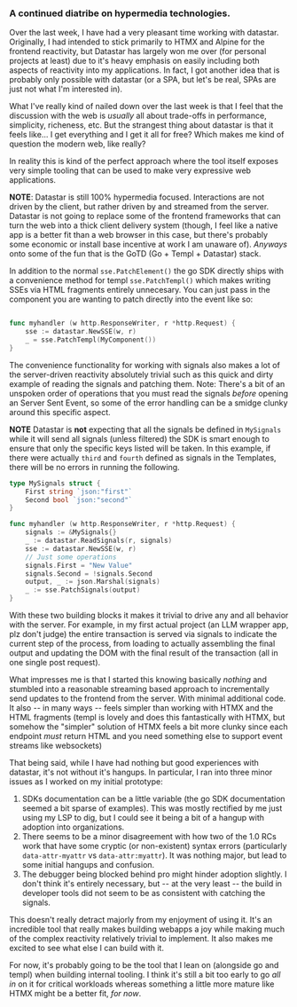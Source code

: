 ### A continued diatribe on hypermedia technologies.

Over the last week, I have had a very pleasant time working with datastar. Originally, I had intended to stick primarily to HTMX and Alpine for the frontend reactivity, but Datastar has largely won me over (for personal projects at least) due to it's heavy emphasis on easily including both aspects of reactivity into my applications. In fact, I got another idea that is probably only possible with datastar (or a SPA, but let's be real, SPAs are just not what I'm interested in).

What I've really kind of nailed down over the last week is that I feel that the discussion with the web is _usually_ all about trade-offs in performance, simplicity, richeness, etc. But the strangest thing about datastar is that it feels like... I get everything and I get it all for free? Which makes me kind of question the modern web, like really?

In reality this is kind of the perfect approach where the tool itself exposes very simple tooling that can be used to make very expressive web applications.

**NOTE**: Datastar is still 100% hypermedia focused. Interactions are not driven by the client, but rather driven by and streamed from the server. Datastar is not going to replace some of the frontend frameworks that can turn the web into a thick client delivery system (though, I feel like a native app is a better fit than a web browser in this case, but there's probably some economic or install base incentive at work I am unaware of). _Anyways_ onto some of the fun that is the GoTD (Go + Templ + Datastar) stack.

In addition to the normal `sse.PatchElement()` the go SDK directly ships with a convenience method for templ `sse.PatchTempl()` which makes writing SSEs via HTML fragments entirely unnecesary. You can just pass in the component you are wanting to patch directly into the event like so:

```go

func myhandler (w http.ResponseWriter, r *http.Request) {
    sse := datastar.NewSSE(w, r)
    _ = sse.PatchTempl(MyComponent())
}
```

The convenience functionality for working with signals also makes a lot of the server-driven reactivity absolutely trivial such as this quick and dirty example of reading the signals and patching them. Note: There's a bit of an unspoken order of operations that you must read the signals _before_ opening an Server Sent Event, so some of the error handling can be a smidge clunky around this specific aspect. 

**NOTE** Datastar is __not__ expecting that all the signals be defined in `MySignals` while it will send all signals (unless filtered) the SDK is smart enough to ensure that only the specific keys listed will be taken. In this example, if there were actually `third` and `fourth` defined as signals in the Templates, there will be no errors in running the following.
```go
type MySignals struct {
    First string `json:"first"`
    Second bool `json:"second"`
}

func myhandler (w http.ResponseWriter, r *http.Request) {
    signals := &MySignals{}
	_ := datastar.ReadSignals(r, signals)
    sse := datastar.NewSSE(w, r)
    // Just some operations 
    signals.First = "New Value"
    signals.Second = !signals.Second
	output, _ := json.Marshal(signals)
    _ := sse.PatchSignals(output)
}
```

With these two building blocks it makes it trivial to drive any and all behavior with the server. For example, in my first actual project (an LLM wrapper app, plz don't judge) the entire transaction is served via signals to indicate the current step of the process, from loading to actually assembling the final output and updating the DOM with the final result of the transaction (all in one single post request).

What impresses me is that I started this knowing basically _nothing_ and stumbled into a reasonable streaming based approach to incrementally send updates to the frontend from the server. With minimal additional code. It also -- in many ways -- feels simpler than working with HTMX and the HTML fragments (templ is lovely and does this fantastically with HTMX, but somehow the "simpler" solution of HTMX feels a bit more clunky since each endpoint _must_ return HTML and you need something else to support event streams like websockets)

That being said, while I have had nothing but good experiences with datastar, it's not without it's hangups. In particular, I ran into three minor issues as I worked on my initial prototype:

1. SDKs documentation can be a little variable (the go SDK documentation seemed a bit sparse of examples). This was mostly rectified by me just using my LSP to dig, but I could see it being a bit of a hangup with adoption into organizations.
2. There seems to be a minor disagreement with how two of the 1.0 RCs work that have some cryptic (or non-existent) syntax errors (particularly `data-attr-myattr` vs `data-attr:myattr`). It was nothing major, but lead to some initial hangups and confusion.
3. The debugger being blocked behind pro might hinder adoption slightly. I don't think it's entirely necessary, but -- at the very least -- the build in developer tools did not seem to be as consistent with catching the signals.

This doesn't really detract majorly from my enjoyment of using it. It's an incredible tool that really makes building webapps a joy while making much of the complex reactivity relatively trivial to implement. It also makes me excited to see what else I can build with it.

For now, it's probably going to be the tool that I lean on (alongside go and templ) when building internal tooling. I think it's still a bit too early to go _all in_ on it for critical workloads whereas something a little more mature like HTMX might be a better fit, _for now_.
